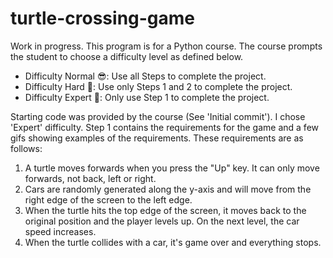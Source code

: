 # turtle-crossing-game

Work in progress. This program is for a Python course. The course
prompts the student to choose a difficulty level as defined below.

- Difficulty Normal 😎: Use all Steps to complete the project.
- Difficulty Hard 🤔: Use only Steps 1 and 2 to complete the project.
- Difficulty Expert 🤯: Only use Step 1 to complete the project.

Starting code was provided by the course (See 'Initial commit'). 
I chose 'Expert' difficulty. Step 1 contains the requirements for 
the game and a few gifs showing examples of the requirements. 
These requirements are as follows:

1. A turtle moves forwards when you press the "Up" key. 
It can only move forwards, not back, left or right.
2. Cars are randomly generated along the y-axis and will move 
from the right edge of the screen to the left edge.
3. When the turtle hits the top edge of the screen, it moves 
back to the original position and the player levels up. On the 
next level, the car speed increases.
4. When the turtle collides with a car, it's game over and 
everything stops.
